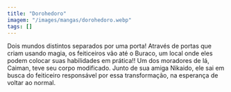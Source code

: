 ```yaml
---
title: "Dorohedoro"
imagem: "/images/mangas/dorohedoro.webp"
tags: []
---
```


Dois mundos distintos separados por uma porta! Através de portas que criam usando magia, os feiticeiros vão até o Buraco, um local onde eles podem colocar suas habilidades em prática!! Um dos moradores de lá, Caiman, teve seu corpo modificado. Junto de sua amiga Nikaido, ele sai em busca do feiticeiro responsável por essa transformação, na esperança de voltar ao normal.
